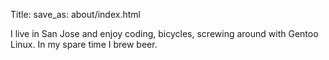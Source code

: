 Title:
save_as: about/index.html

I live in San Jose and enjoy coding, bicycles, screwing around with Gentoo
Linux. In my spare time I brew beer.
